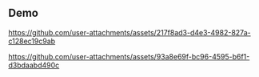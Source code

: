 ## Demo  

https://github.com/user-attachments/assets/217f8ad3-d4e3-4982-827a-c128ec19c9ab  

https://github.com/user-attachments/assets/93a8e69f-bc96-4595-b6f1-d3bdaabd490c



